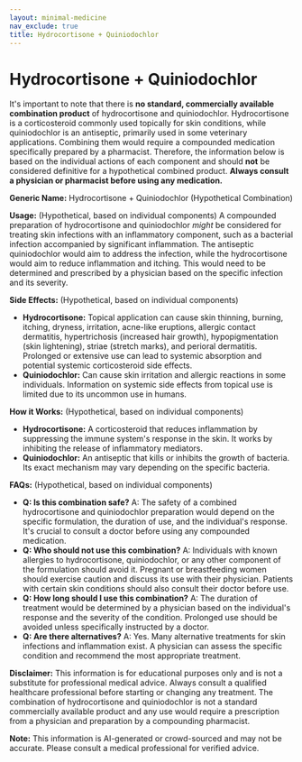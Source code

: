 ```yaml
---
layout: minimal-medicine
nav_exclude: true
title: Hydrocortisone + Quiniodochlor
---
```


# Hydrocortisone + Quiniodochlor

It's important to note that there is **no standard, commercially available combination product** of hydrocortisone and quiniodochlor.  Hydrocortisone is a corticosteroid commonly used topically for skin conditions, while quiniodochlor is an antiseptic, primarily used in some veterinary applications.  Combining them would require a compounded medication specifically prepared by a pharmacist.  Therefore, the information below is based on the individual actions of each component and should **not** be considered definitive for a hypothetical combined product.  **Always consult a physician or pharmacist before using any medication.**


**Generic Name:** Hydrocortisone + Quiniodochlor (Hypothetical Combination)

**Usage:** (Hypothetical, based on individual components)  A compounded preparation of hydrocortisone and quiniodochlor *might* be considered for treating skin infections with an inflammatory component, such as a bacterial infection accompanied by significant inflammation. The antiseptic quiniodochlor would aim to address the infection, while the hydrocortisone would aim to reduce inflammation and itching.  This would need to be determined and prescribed by a physician based on the specific infection and its severity.

**Side Effects:** (Hypothetical, based on individual components)

* **Hydrocortisone:**  Topical application can cause skin thinning, burning, itching, dryness, irritation, acne-like eruptions, allergic contact dermatitis, hypertrichosis (increased hair growth), hypopigmentation (skin lightening), striae (stretch marks), and perioral dermatitis.  Prolonged or extensive use can lead to systemic absorption and potential systemic corticosteroid side effects.
* **Quiniodochlor:**  Can cause skin irritation and allergic reactions in some individuals.  Information on systemic side effects from topical use is limited due to its uncommon use in humans.

**How it Works:** (Hypothetical, based on individual components)

* **Hydrocortisone:**  A corticosteroid that reduces inflammation by suppressing the immune system's response in the skin. It works by inhibiting the release of inflammatory mediators.
* **Quiniodochlor:**  An antiseptic that kills or inhibits the growth of bacteria.  Its exact mechanism may vary depending on the specific bacteria.

**FAQs:** (Hypothetical, based on individual components)

* **Q: Is this combination safe?** A:  The safety of a combined hydrocortisone and quiniodochlor preparation would depend on the specific formulation, the duration of use, and the individual's response.  It's crucial to consult a doctor before using any compounded medication.
* **Q: Who should not use this combination?** A:  Individuals with known allergies to hydrocortisone, quiniodochlor, or any other component of the formulation should avoid it.  Pregnant or breastfeeding women should exercise caution and discuss its use with their physician.  Patients with certain skin conditions should also consult their doctor before use.
* **Q: How long should I use this combination?** A: The duration of treatment would be determined by a physician based on the individual's response and the severity of the condition.  Prolonged use should be avoided unless specifically instructed by a doctor.
* **Q: Are there alternatives?** A:  Yes.  Many alternative treatments for skin infections and inflammation exist.  A physician can assess the specific condition and recommend the most appropriate treatment.


**Disclaimer:** This information is for educational purposes only and is not a substitute for professional medical advice.  Always consult a qualified healthcare professional before starting or changing any treatment. The combination of hydrocortisone and quiniodochlor is not a standard commercially available product and any use would require a prescription from a physician and preparation by a compounding pharmacist.


**Note:** This information is AI-generated or crowd-sourced and may not be accurate. Please consult a medical professional for verified advice.